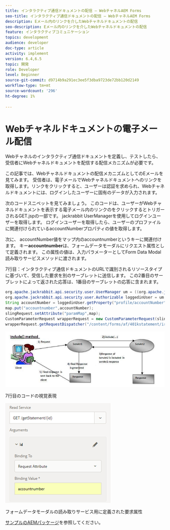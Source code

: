 ```yaml
---
title: インタラクティブ通信ドキュメントの配信 — WebチャネルAEM Forms
seo-title: インタラクティブ通信ドキュメントの配信 — WebチャネルAEM Forms
description: Eメール内のリンクを介したWebチャネルドキュメントの配信
seo-description: Eメール内のリンクを介したWebチャネルドキュメントの配信
feature: インタラクティブコミュニケーション
topics: development
audience: developer
doc-type: article
activity: implement
version: 6.4,6.5
topic: 開発
role: Developer
level: Beginner
source-git-commit: d9714b9a291ec3ee5f3dba9723de72bb120d2149
workflow-type: tm+mt
source-wordcount: '296'
ht-degree: 1%

---
```



# Webチャネルドキュメントの電子メール配信

Webチャネルのインタラクティブ通信ドキュメントを定義し、テストしたら、受信者にWebチャネルドキュメントを配信する配信メカニズムが必要です。

この記事では、Webチャネルドキュメントの配信メカニズムとしてのEメールを見てみます。 受信者は、電子メールでWebチャネルドキュメントへのリンクを取得します。リンクをクリックすると、ユーザーは認証を求められ、Webチャネルドキュメントには、ログインしたユーザーに固有のデータが入力されます。

次のコードスニペットを見てみましょう。 このコードは、ユーザーがWebチャネルドキュメントを表示する電子メール内のリンクのをクリックするとトリガーされるGET.jspの一部です。 jackrabbit UserManagerを使用してログインユーザーを取得します。 ログインユーザーを取得したら、ユーザーのプロファイルに関連付けられているaccountNumberプロパティの値を取得します。

次に、 accountNumber値をマップ内のaccountnumberというキーに関連付けます。 キー&#x200B;**accountnumber**&#x200B;は、フォームデータモーダルにリクエスト属性として定義されます。 この属性の値は、入力パラメーターとしてForm Data Modal読み取りサービスメソッドに渡されます。

7行目：インタラクティブ通信ドキュメントのURLで識別されるリソースタイプに基づいて、受信した要求を別のサーブレットに送信します。 この2番目のサーブレットによって返された応答は、1番目のサーブレットの応答に含まれます。

```java
org.apache.jackrabbit.api.security.user.UserManager um = ((org.apache.jackrabbit.api.JackrabbitSession) session).getUserManager();
org.apache.jackrabbit.api.security.user.Authorizable loggedinUser = um.getAuthorizable(session.getUserID());
String accountNumber = loggedinUser.getProperty("profile/accountNumber")[0].getString();
map.put("accountnumber",accountNumber);
slingRequest.setAttribute("paramMap",map);
CustomParameterRequest wrapperRequest = new CustomParameterRequest(slingRequest,"GET");
wrapperRequest.getRequestDispatcher("/content/forms/af/401kstatement/irastatement/channels/web.html").include(wrapperRequest, response);
```

![includemethod](assets/includemethod.jpg)

7行目のコードの視覚表現

![requestparameter](assets/requestparameter.png)

フォームデータモーダルの読み取りサービス用に定義された要求属性


[サンプルのAEMパッケージ](assets/webchanneldelivery.zip)を参照してください。
